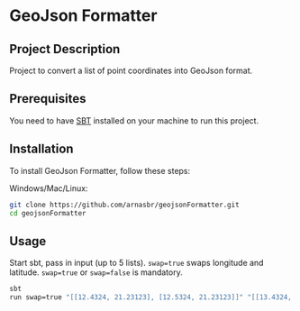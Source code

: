 # GeoJson Formatter

## Project Description

Project to convert a list of point coordinates into GeoJson format.

## Prerequisites
You need to have [SBT](https://www.scala-sbt.org/download.html) installed on your machine to run this project.

## Installation

To install GeoJson Formatter, follow these steps:

Windows/Mac/Linux:

```bash
git clone https://github.com/arnasbr/geojsonFormatter.git
cd geojsonFormatter
```

## Usage
Start sbt, pass in input (up to 5 lists). `swap=true` swaps longitude and latitude. `swap=true` or `swap=false` is mandatory.
```bash
sbt
run swap=true "[[12.4324, 21.23123], [12.5324, 21.23123]]" "[[13.4324, 21.23123], [13.5324, 21.23123]]"
```